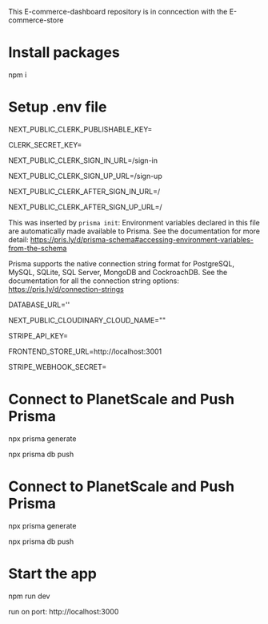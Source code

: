 This E-commerce-dashboard repository is in conncection with the E-commerce-store

# Install packages

npm i

# Setup .env file
NEXT_PUBLIC_CLERK_PUBLISHABLE_KEY=

CLERK_SECRET_KEY=

NEXT_PUBLIC_CLERK_SIGN_IN_URL=/sign-in

NEXT_PUBLIC_CLERK_SIGN_UP_URL=/sign-up

NEXT_PUBLIC_CLERK_AFTER_SIGN_IN_URL=/

NEXT_PUBLIC_CLERK_AFTER_SIGN_UP_URL=/

 This was inserted by `prisma init`:
 Environment variables declared in this file are automatically made available to Prisma.
 See the documentation for more detail: https://pris.ly/d/prisma-schema#accessing-environment-variables-from-the-schema

 Prisma supports the native connection string format for PostgreSQL, MySQL, SQLite, SQL Server, MongoDB and CockroachDB.
 See the documentation for all the connection string options: https://pris.ly/d/connection-strings

DATABASE_URL=''

NEXT_PUBLIC_CLOUDINARY_CLOUD_NAME=""

STRIPE_API_KEY=

FRONTEND_STORE_URL=http://localhost:3001

STRIPE_WEBHOOK_SECRET=

# Connect to PlanetScale and Push Prisma
npx prisma generate

npx prisma db push

# Connect to PlanetScale and Push Prisma
npx prisma generate

npx prisma db push

# Start the app
npm run dev

run on port: http://localhost:3000
